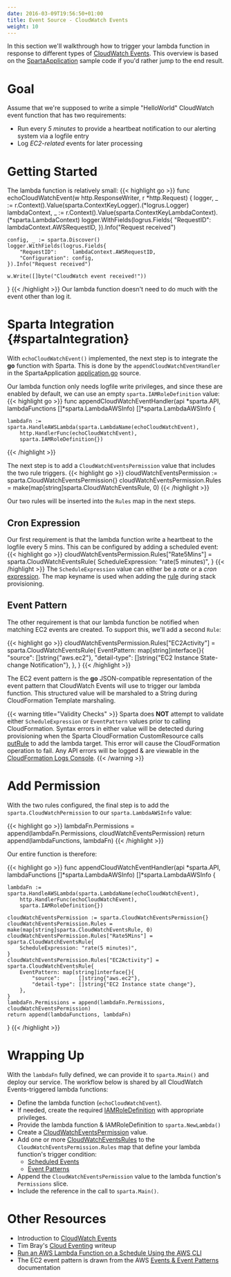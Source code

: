 ```yaml
---
date: 2016-03-09T19:56:50+01:00
title: Event Source - CloudWatch Events
weight: 10
---
```


In this section we'll walkthrough how to trigger your lambda function in response to different types of [CloudWatch Events](https://aws.amazon.com/blogs/aws/new-cloudwatch-events-track-and-respond-to-changes-to-your-aws-resources/).  This overview is based on the [SpartaApplication](https://github.com/mweagle/SpartaApplication) sample code if you'd rather jump to the end result.

# Goal

Assume that we're supposed to write a simple "HelloWorld" CloudWatch event function that has two requirements:

  * Run every *5 minutes* to provide a heartbeat notification to our alerting system via a logfile entry
  * Log *EC2-related* events for later processing

# Getting Started

The lambda function is relatively small:
{{< highlight go >}}
func echoCloudWatchEvent(w http.ResponseWriter, r *http.Request) {
	logger, _ := r.Context().Value(sparta.ContextKeyLogger).(*logrus.Logger)
	lambdaContext, _ := r.Context().Value(sparta.ContextKeyLambdaContext).(*sparta.LambdaContext)
	logger.WithFields(logrus.Fields{
		"RequestID": lambdaContext.AWSRequestID,
	}).Info("Request received")

	config, _ := sparta.Discover()
	logger.WithFields(logrus.Fields{
		"RequestID":     lambdaContext.AWSRequestID,
		"Configuration": config,
	}).Info("Request received")

	w.Write([]byte("CloudWatch event received!"))
}
{{< /highlight >}}
Our lambda function doesn't need to do much with the event other than log it.

# Sparta Integration {#spartaIntegration}

With `echoCloudWatchEvent()` implemented, the next step is to integrate the **go** function with Sparta.  This is done by the `appendCloudWatchEventHandler` in the SpartaApplication [application.go](https://github.com/mweagle/SpartaApplication/blob/master/application.go) source.

Our lambda function only needs logfile write privileges, and since these are enabled by default, we can use an empty `sparta.IAMRoleDefinition` value:
{{< highlight go >}}
func appendCloudWatchEventHandler(api *sparta.API,
	lambdaFunctions []*sparta.LambdaAWSInfo) []*sparta.LambdaAWSInfo {

	lambdaFn := sparta.HandleAWSLambda(sparta.LambdaName(echoCloudWatchEvent),
		http.HandlerFunc(echoCloudWatchEvent),
		sparta.IAMRoleDefinition{})
{{< /highlight >}}

The next step is to add a `CloudWatchEventsPermission` value that includes the two rule triggers.
{{< highlight go >}}
cloudWatchEventsPermission := sparta.CloudWatchEventsPermission{}
cloudWatchEventsPermission.Rules = make(map[string]sparta.CloudWatchEventsRule, 0)
{{< /highlight >}}

Our two rules will be inserted into the `Rules` map in the next steps.

## Cron Expression

Our first requirement is that the lambda function write a heartbeat to the logfile every 5 mins.  This can be configured by adding a scheduled event:
{{< highlight go >}}
cloudWatchEventsPermission.Rules["Rate5Mins"] = sparta.CloudWatchEventsRule{
  ScheduleExpression: "rate(5 minutes)",
}
{{< /highlight >}}
The `ScheduleExpression` value can either be a _rate_ or a _cron_ [expression](http://docs.aws.amazon.com/AmazonCloudWatch/latest/DeveloperGuide/ScheduledEvents.html).  The map keyname is used when adding the [rule](http://docs.aws.amazon.com/AWSJavaScriptSDK/latest/AWS/CloudWatchEvents.html#putRule-property) during stack provisioning.

## Event Pattern

The other requirement is that our lambda function be notified when matching EC2 events are created.  To support this, we'll add a second `Rule`:

{{< highlight go >}}
cloudWatchEventsPermission.Rules["EC2Activity"] = sparta.CloudWatchEventsRule{
  EventPattern: map[string]interface{}{
    "source":      []string{"aws.ec2"},
    "detail-type": []string{"EC2 Instance State-change Notification"},
  },
}
{{< /highlight >}}

The EC2 event pattern is the **go** JSON-compatible representation of the event pattern that CloudWatch Events will use to trigger our lambda function.  This structured value will be marshaled to a String during CloudFormation Template marshaling.

{{< warning title="Validity Checks" >}}
 Sparta does <b>NOT</b> attempt to validate either <code>ScheduleExpression</code> or <code>EventPattern</code> values prior to calling CloudFormation.  Syntax errors in either value will be detected during provisioning when the Sparta CloudFormation CustomResource calls <a href="http://docs.aws.amazon.com/AWSJavaScriptSDK/latest/AWS/CloudWatchEvents.html#putRule-property">putRule</a> to add the lambda target.  This error will cause the CloudFormation operation to fail.  Any API errors will be logged & are viewable in the <a href="https://blogs.aws.amazon.com/application-management/post/TxPYD8JT4CB5UY/View-CloudFormation-Logs-in-the-Console">CloudFormation Logs Console</a>.
{{< /warning >}}


# Add Permission

With the two rules configured, the final step is to add the `sparta.CloudWatchPermission` to our `sparta.LambdaAWSInfo` value:

{{< highlight go >}}
lambdaFn.Permissions = append(lambdaFn.Permissions, cloudWatchEventsPermission)
return append(lambdaFunctions, lambdaFn)
{{< /highlight >}}

Our entire function is therefore:

{{< highlight go >}}
func appendCloudWatchEventHandler(api *sparta.API,
	lambdaFunctions []*sparta.LambdaAWSInfo) []*sparta.LambdaAWSInfo {

	lambdaFn := sparta.HandleAWSLambda(sparta.LambdaName(echoCloudWatchEvent),
		http.HandlerFunc(echoCloudWatchEvent),
		sparta.IAMRoleDefinition{})

	cloudWatchEventsPermission := sparta.CloudWatchEventsPermission{}
	cloudWatchEventsPermission.Rules = make(map[string]sparta.CloudWatchEventsRule, 0)
	cloudWatchEventsPermission.Rules["Rate5Mins"] = sparta.CloudWatchEventsRule{
		ScheduleExpression: "rate(5 minutes)",
	}
	cloudWatchEventsPermission.Rules["EC2Activity"] = sparta.CloudWatchEventsRule{
		EventPattern: map[string]interface{}{
			"source":      []string{"aws.ec2"},
			"detail-type": []string{"EC2 Instance state change"},
		},
	}
	lambdaFn.Permissions = append(lambdaFn.Permissions, cloudWatchEventsPermission)
	return append(lambdaFunctions, lambdaFn)
}
{{< /highlight >}}


# Wrapping Up

With the `lambdaFn` fully defined, we can provide it to `sparta.Main()` and deploy our service.  The workflow below is shared by all CloudWatch Events-triggered lambda functions:

  * Define the lambda function (`echoCloudWatchEvent`).
  * If needed, create the required [IAMRoleDefinition](https://godoc.org/github.com/mweagle/Sparta*IAMRoleDefinition) with appropriate privileges.
  * Provide the lambda function & IAMRoleDefinition to `sparta.NewLambda()`
  * Create a [CloudWatchEventsPermission](https://godoc.org/github.com/mweagle/Sparta#CloudWatchEventsPermission) value.
  * Add one or more [CloudWatchEventsRules](https://godoc.org/github.com/mweagle/Sparta#CloudWatchEventsRule) to the `CloudWatchEventsPermission.Rules` map that define your lambda function's trigger condition:
    * [Scheduled Events](http://docs.aws.amazon.com/AmazonCloudWatch/latest/DeveloperGuide/ScheduledEvents.html)
    * [Event Patterns](http://docs.aws.amazon.com/AmazonCloudWatch/latest/DeveloperGuide/CloudWatchEventsandEventPatterns.html)
  * Append the `CloudWatchEventsPermission` value to the lambda function's `Permissions` slice.
  * Include the reference in the call to `sparta.Main()`.

# Other Resources

  * Introduction to [CloudWatch Events](https://aws.amazon.com/blogs/aws/new-cloudwatch-events-track-and-respond-to-changes-to-your-aws-resources/)
  * Tim Bray's [Cloud Eventing](https://www.tbray.org/ongoing/When/201x/2016/01/11/CloudWatch-Events) writeup
  * [Run an AWS Lambda Function on a Schedule Using the AWS CLI](http://docs.aws.amazon.com/AmazonCloudWatch/latest/DeveloperGuide/RunLambdaSchedule.html)
  * The EC2 event pattern is drawn from the AWS [Events & Event Patterns](http://docs.aws.amazon.com/AmazonCloudWatch/latest/DeveloperGuide/CloudWatchEventsandEventPatterns.html) documentation
